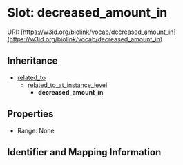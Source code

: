 # Slot: decreased_amount_in

URI: [https://w3id.org/biolink/vocab/decreased_amount_in](https://w3id.org/biolink/vocab/decreased_amount_in)




## Inheritance

* [related_to](related_to.md)
    * [related_to_at_instance_level](related_to_at_instance_level.md)
        * **decreased_amount_in**



## Properties

 * Range: None



## Identifier and Mapping Information





